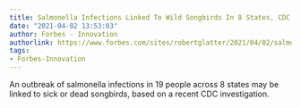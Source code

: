 ```yaml
---
title: Salmonella Infections Linked To Wild Songbirds In 8 States, CDC Reports
date: "2021-04-02 13:53:03"
author: Forbes - Innovation
authorlink: https://www.forbes.com/sites/robertglatter/2021/04/02/salmonella-infections-linked-to-wild-songbirds-in-8-states-cdc-reports/
tags:
- Forbes-Innovation
---
```

An outbreak of salmonella infections in 19 people across 8 states may be linked to sick or dead songbirds, based on a recent CDC investigation.
